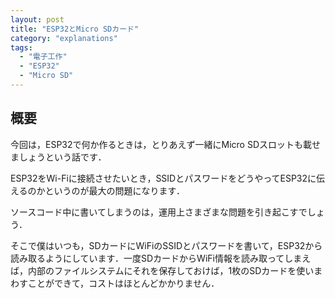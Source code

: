 ```yaml
---
layout: post
title: "ESP32とMicro SDカード"
category: "explanations"
tags:
  - "電子工作"
  - "ESP32"
  - "Micro SD"
---
```


## 概要

今回は，ESP32で何か作るときは，とりあえず一緒にMicro SDスロットも載せましょうという話です．


<!--more-->

ESP32をWi-Fiに接続させたいとき，SSIDとパスワードをどうやってESP32に伝えるのかというのが最大の問題になります．

ソースコード中に書いてしまうのは，運用上さまざまな問題を引き起こすでしょう．

そこで僕はいつも，SDカードにWiFiのSSIDとパスワードを書いて，ESP32から読み取るようにしています．一度SDカードからWiFi情報を読み取ってしまえば，内部のファイルシステムにそれを保存しておけば，1枚のSDカードを使いまわすことができて，コストはほとんどかかりません．

